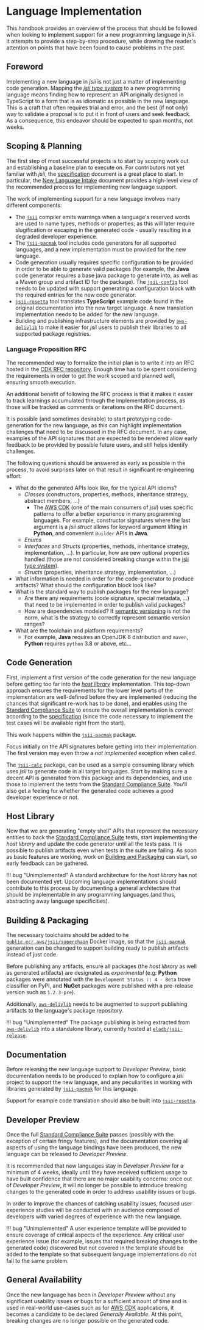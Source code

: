 # Language Implementation

This handbook provides an overview of the process that should be followed when looking to implement support for a new
programming language in _jsii_. It attempts to provide a step-by-step procedure, while drawing the reader's attention on
points that have been found to cause problems in the past.

## Foreword

Implementing a new language in _jsii_ is not just a matter of implementing code generation. Mapping the _[jsii type
system]_ to a new programming language means finding how to represent an API originally designed in TypeScript to a form
that is as idiomatic as possible in the new language. This is a craft that often requires trial and error, and the best
(if not only) way to validate a proposal is to put it in front of users and seek feedback. As a consequence, this
endeavor should be expected to span months, not weeks.

## Scoping & Planning

The first step of most successful projects is to start by scoping work out and establishing a baseline plan to execute
on. For contributors not yet familiar with _jsii_, the [specification] document is a great place to start. In
particular, the [New Language Intake] document provides a high-level view of the recommended process for implementing
new language support.

The work of implementing support for a new language involves many different components:

- The [`jsii`] compiler emits warnings when a language's reserved words are used to name types, methods or properties;
  as this will later require slugification or escaping in the generated code - usually resulting in a degraded developer
  experience.
- The [`jsii-pacmak`] tool includes code generators for all supported languages, and a new implementation must be
  provided for the new language.
- Code generation usually requires specific configuration to be provided in order to be able to generate valid packages
  (for example, the **Java** code generator requires a base java package to generate into, as well as a Maven group and
  artifact ID for the package). The [`jsii-config`] tool needs to be updated with support generating a configuration
  block with the required entries for the new code generator.
- [`jsii-rosetta`] tool translates **TypeScript** example code found in the original documentation into the new target
  language. A new translation implementation needs to be added for the new language.
- Building and publishing infrastructure elements are provided by [`aws-delivlib`] to make it easier for _jsii_ users to
  publish their libraries to all supported package registries.

### Language Proposition RFC

The recommended way to formalize the initial plan is to write it into an RFC hosted in the [CDK RFC repository]. Enough
time has to be spent considering the requirements in order to get the work scoped and planned well, ensuring smooth
execution.

An additional benefit of following the RFC process is that it makes it easier to track learnings accumulated through the
implementation process, as those will be tracked as comments or iterations on the RFC document.

It is possible (and sometimes desirable) to start prototyping code-generation for the new language, as this can
highlight implementation challenges that need to be discussed in the RFC document. In any case, examples of the API
signatures that are expected to be rendered allow early feedback to be provided by possible future users, and still
helps identify challenges.

The following questions should be answered as early as possible in the process, to avoid surprises later on that result
in significant re-engineering effort:

- What do the generated APIs look like, for the typical API idioms?
  - _Classes_ (constructors, properties, methods, inheritance strategy, abstract members, ...)
    - The [AWS CDK] (one of the main consumers of _jsii_) uses specific patterns to offer a better experience in many
      programming languages. For example, constructor signatures where the last argument is a _jsii struct_ allows for
      keyword argument lifting in **Python**, and convenient `Builder` APIs in **Java**.
  - _Enums_
  - _Interfaces_ and _Structs_ (properties, methods, inheritance strategy, implementation, ...). In particular, how are
    new optional properties handled (those are not considered breaking change within the [jsii type system]).
  - _Structs_ (properties, inheritance strategy, implementation, ...)
- What information is needed in order for the code-generator to produce artifacts? What should the configuration block
  look like?
- What is the standard way to publish packages for the new language?
  - Are there any requirements (code signature, special metadata, ...) that need to be implemented in order to publish
    valid packages?
  - How are dependencies modeled? If [semantic versioning] is not the norm, what is the strategy to correctly represent
    semantic version ranges?
- What are the toolchain and platform requirements?
  - For example, **Java** requires an OpenJDK 8 distribution and `maven`, **Python** requires `python` 3.8 or above,
    etc...

## Code Generation

First, implement a first version of the code generation for the new language before getting too far into the
_[host library](#host-library)_ implementation. This top-down approach ensures the requirements for the lower level
parts of the implementation are well-defined before they are implemented (reducing the chances that significant re-work
has to be done), and enables using the [Standard Compliance Suite] to ensure the overall implementation is _correct_
according to the [specification] (since the code necessary to implement the test cases will be available right from the
start).

This work happens within the [`jsii-pacmak`] package.

Focus initially on the API signatures before getting into their implementation. The first version may even throw a _not
implemented_ exception when called.

The [`jsii-calc`] package, can be used as a sample consuming library which uses _jsii_ to generate code in all target
languages. Start by making sure a decent API is generated from this package and its dependencies, and use those to
implement the tests from the [Standard Compliance Suite]. You'll also get a feeling for whether the generated code
achieves a good developer experience or not.

## Host Library

Now that we are generating "empty shell" APIs that represent the necessary entities to back the [Standard Compliance
Suite] tests, start implementing the _host library_ and update the code generator until all the tests pass. It is
possible to publish artifacts even when tests in the suite are failing. As soon as basic features are working, work on
[Building and Packaging](#building-and-packaging) can start, so early feedback can be gathered.

!!! bug "Unimplemented"
    A standard architecture for the _host library_ has not been documented yet. Upcoming language implementations should
    contribute to this process by documenting a general architecture that should be implementable in any programming
    languages (and thus, abstracting away language specificities).

## Building & Packaging

The necessary toolchains should be added to he [`public.ecr.aws/jsii/superchain`] Docker image, so that the
[`jsii-pacmak`] generation can be changed to support building ready to publish artifacts instead of just code.

Before publishing any artifacts, ensure all packages (the _host library_ as well as generated artifacts) are designated
as _experimental_ (e.g: **Python** packages were annotated with the `Development Status :: 4 - Beta` trove classifier on
PyPI, and **NuGet** packages were published with a pre-release version such as `1.2.3-pre`).

Additionally, [`aws-delivlib`] needs to be augmented to support publishing artifacts to the language's package
repository.

!!! bug "Unimplemented"
    The package publishing is being extracted from [`aws-delivlib`] into a standalone library, currently hosted at
    [`eladb/jsii-release`](https://github.com/eladb/jsii-release).

## Documentation

Before releasing the new language support to _Developer Preview_, basic documentation needs to be produced to explain
how to configure a _jsii_ project to support the new language, and any peculiarities in working with libraries generated
by [`jsii-pacmak`] for this language.

Support for example code translation should also be built into [`jsii-rosetta`].

## Developer Preview

Once the full [Standard Compliance Suite] passes (possibly with the exception of certain fringy features), and the
documentation covering all aspects of using the language bindings have been produced, the new language can be released
to _Developer Preview_.

It is recommended that new languages stay in _Developer Preview_ for a minimum of 4 weeks, ideally until they have
received sufficient usage to have built confidence that there are no major usability concerns: once out of _Developer
Preview_, it will no longer be possible to introduce breaking changes to the generated code in order to address
usability issues or bugs.

In order to improve the chances of catching usability issues, focused user experience studies will be conducted with an
audience composed of developers with varied degrees of experience with the new language.

!!! bug "Unimplemented"
    A user experience template will be provided to ensure coverage of critical aspects of the experience. Any critical
    user experience issue (for example, issues that required breaking changes to the generated code) discovered but not
    covered in the template should be added to the template so that subsequent language implementations do not fall to
    the same problem.

## General Availability

Once the new language has been in _Developer Preview_ without any significant usability issues or bugs for a sufficient
amount of time and is used in real-world use-cases such as for [AWS CDK] applications, it becomes a candidate to be
declared _Generally Available_. At this point, breaking changes are no longer possible on the generated code.

<!-- ######################### External References ######################### -->

[jsii type system]: ../../specification/2-type-system.md
[specification]: ../../specification/1-introduction.md
[new language intake]: ../../specification/5-new-language-intake.md
[cdk rfc repository]: https://github.com/awslabs/aws-cdk-rfcs#readme
[`jsii`]: ../../packages/jsii
[`jsii-calc`]: ../../packages/jsii-calc
[`jsii-config`]: ../../packages/jsii-config
[`jsii-pacmak`]: ../../packages/jsii-pacmak
[`jsii-rosetta`]: ../../packages/jsii-rosetta
[standard compliance suite]: ../../specification/4-standard-compliance-suite.md
[`public.ecr.aws/jsii/superchain`]: ../../superchain
[`aws-delivlib`]: https://github.com/awslabs/aws-delivlib
[aws cdk]: https://github.com/aws/aws-cdk
[semantic versioning]: https://semver.org
